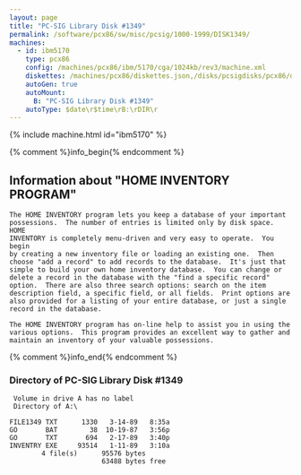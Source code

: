 ```yaml
---
layout: page
title: "PC-SIG Library Disk #1349"
permalink: /software/pcx86/sw/misc/pcsig/1000-1999/DISK1349/
machines:
  - id: ibm5170
    type: pcx86
    config: /machines/pcx86/ibm/5170/cga/1024kb/rev3/machine.xml
    diskettes: /machines/pcx86/diskettes.json,/disks/pcsigdisks/pcx86/diskettes.json
    autoGen: true
    autoMount:
      B: "PC-SIG Library Disk #1349"
    autoType: $date\r$time\rB:\rDIR\r
---
```


{% include machine.html id="ibm5170" %}

{% comment %}info_begin{% endcomment %}

## Information about "HOME INVENTORY PROGRAM"

    The HOME INVENTORY program lets you keep a database of your important
    possessions.  The number of entries is limited only by disk space.  HOME
    INVENTORY is completely menu-driven and very easy to operate.  You begin
    by creating a new inventory file or loading an existing one.  Then
    choose "add a record" to add records to the database.  It's just that
    simple to build your own home inventory database.  You can change or
    delete a record in the database with the "find a specific record"
    option.  There are also three search options: search on the item
    description field, a specific field, or all fields.  Print options are
    also provided for a listing of your entire database, or just a single
    record in the database.
    
    The HOME INVENTORY program has on-line help to assist you in using the
    various options.  This program provides an excellent way to gather and
    maintain an inventory of your valuable possessions.
{% comment %}info_end{% endcomment %}


### Directory of PC-SIG Library Disk #1349

     Volume in drive A has no label
     Directory of A:\

    FILE1349 TXT      1330   3-14-89   8:35a
    GO       BAT        38  10-19-87   3:56p
    GO       TXT       694   2-17-89   3:40p
    INVENTRY EXE     93514   1-11-89   3:10a
            4 file(s)      95576 bytes
                           63488 bytes free
